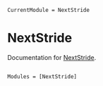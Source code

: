 ```@meta
CurrentModule = NextStride
```

# NextStride

Documentation for [NextStride](https://github.com/FedericoStra/NextStride.jl).

```@index
```

```@autodocs
Modules = [NextStride]
```
